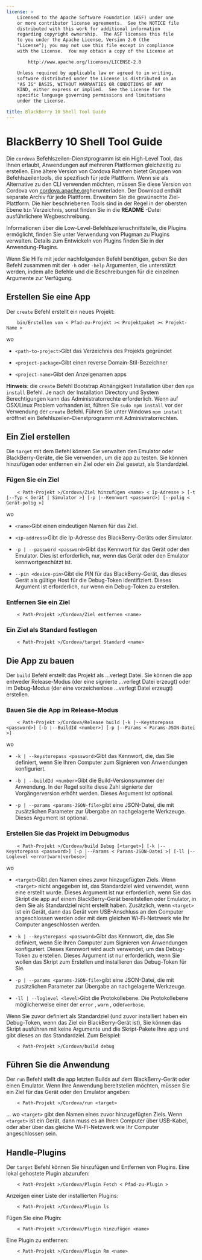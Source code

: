 ```yaml
---
license: >
    Licensed to the Apache Software Foundation (ASF) under one
    or more contributor license agreements.  See the NOTICE file
    distributed with this work for additional information
    regarding copyright ownership.  The ASF licenses this file
    to you under the Apache License, Version 2.0 (the
    "License"); you may not use this file except in compliance
    with the License.  You may obtain a copy of the License at

        http://www.apache.org/licenses/LICENSE-2.0

    Unless required by applicable law or agreed to in writing,
    software distributed under the License is distributed on an
    "AS IS" BASIS, WITHOUT WARRANTIES OR CONDITIONS OF ANY
    KIND, either express or implied.  See the License for the
    specific language governing permissions and limitations
    under the License.

title: BlackBerry 10 Shell Tool Guide
---
```


# BlackBerry 10 Shell Tool Guide

Die `cordova` Befehlszeilen-Dienstprogramm ist ein High-Level Tool, das Ihnen erlaubt, Anwendungen auf mehreren Plattformen gleichzeitig zu erstellen. Eine ältere Version von Cordova Rahmen bietet Gruppen von Befehlszeilentools, die spezifisch für jede Plattform. Wenn sie als Alternative zu den CLI verwenden möchten, müssen Sie diese Version von Cordova von [cordova.apache.org][1]herunterladen. Der Download enthält separate Archiv für jede Plattform. Erweitern Sie die gewünschte Ziel-Plattform. Die hier beschriebenen Tools sind in der Regel in der obersten Ebene `bin` Verzeichnis, sonst finden Sie in die **README** -Datei ausführlichere Wegbeschreibung.

 [1]: http://cordova.apache.org

Informationen über die Low-Level-Befehlszeilenschnittstelle, die Plugins ermöglicht, finden Sie unter Verwendung von Plugman zu Plugins verwalten. Details zum Entwickeln von Plugins finden Sie in der Anwendung-Plugins.

Wenn Sie Hilfe mit jeder nachfolgenden Befehl benötigen, geben Sie den Befehl zusammen mit der `-h` oder `-help` Argumenten, die unterstützt werden, indem alle Befehle und die Beschreibungen für die einzelnen Argumente zur Verfügung.

## Erstellen Sie eine App

Der `create` Befehl erstellt ein neues Projekt:

        bin/Erstellen von < Pfad-zu-Projekt >< Projektpaket >< Projekt-Name >
    

wo

*   `<path-to-project>`Gibt das Verzeichnis des Projekts gegründet

*   `<project-package>`Gibt einen reverse Domain-Stil-Bezeichner

*   `<project-name>`Gibt den Anzeigenamen apps

**Hinweis**: die `create` Befehl Bootstrap Abhängigkeit Installation über den `npm install` Befehl. Je nach der Installation Directory und System Berechtigungen kann das Administratorrechte erforderlich. Wenn auf OSX/Linux Problem vorhanden ist, führen Sie `sudo npm install` vor der Verwendung der `create` Befehl. Führen Sie unter Windows `npm install` eröffnet ein Befehlszeilen-Dienstprogramm mit Administratorrechten.

## Ein Ziel erstellen

Die `target` mit dem Befehl können Sie verwalten den Emulator oder BlackBerry-Geräte, die Sie verwenden, um die app zu testen. Sie können hinzufügen oder entfernen ein Ziel oder ein Ziel gesetzt, als Standardziel.

### Fügen Sie ein Ziel

        < Path-Projekt >/Cordova/Ziel hinzufügen <name> < Ip-Adresse > [-t |--Typ < Gerät | Simulator >] [-p |--Kennwort <password>] [--polig < Gerät-polig >]
    

wo

*   `<name>`Gibt einen eindeutigen Namen für das Ziel.

*   `<ip-address>`Gibt die Ip-Adresse des BlackBerry-Geräts oder Simulator.

*   `-p | --password <password>`Gibt das Kennwort für das Gerät oder den Emulator. Dies ist erforderlich, nur, wenn das Gerät oder den Emulator kennwortgeschützt ist.

*   `--pin <device-pin>`Gibt die PIN für das BlackBerry-Gerät, das dieses Gerät als gültige Host für die Debug-Token identifiziert. Dieses Argument ist erforderlich, nur wenn ein Debug-Token zu erstellen.

### Entfernen Sie ein Ziel

        < Path-Projekt >/Cordova/Ziel entfernen <name>
    

### Ein Ziel als Standard festlegen

        < Path-Projekt >/Cordova/target Standard <name>
    

## Die App zu bauen

Der `build` Befehl erstellt das Projekt als ...verlegt Datei. Sie können die app entweder Release-Modus (der eine signierte ...verlegt Datei erzeugt) oder im Debug-Modus (der eine vorzeichenlose ...verlegt Datei erzeugt) erstellen.

### Bauen Sie die App im Release-Modus

        < Path-Projekt >/Cordova/Release build [-k |--Keystorepass <password>] [-b |--BuildId <number>] [-p |--Params < Params-JSON-Datei >]
    

wo

*   `-k | --keystorepass <password>`Gibt das Kennwort, die, das Sie definiert, wenn Sie Ihren Computer zum Signieren von Anwendungen konfiguriert.

*   `-b | --buildId <number>`Gibt die Build-Versionsnummer der Anwendung. In der Regel sollte diese Zahl signierte der Vorgängerversion erhöht werden. Dieses Argument ist optional.

*   `-p | --params <params-JSON-file>`gibt eine JSON-Datei, die mit zusätzlichen Parameter zur Übergabe an nachgelagerte Werkzeuge. Dieses Argument ist optional.

### Erstellen Sie das Projekt im Debugmodus

        < Path-Projekt >/Cordova/build Debug [<target>] [-k |--Keystorepass <password>] [-p |--Params < Params-JSON-Datei >] [-ll |--Loglevel <error|warn|verbose>]
    

wo

*   `<target>`Gibt den Namen eines zuvor hinzugefügten Ziels. Wenn `<target>` nicht angegeben ist, das Standardziel wird verwendet, wenn eine erstellt wurde. Dieses Argument ist nur erforderlich, wenn Sie das Skript die app auf einem BlackBerry-Gerät bereitstellen oder Emulator, in dem Sie als Standardziel nicht erstellt haben. Zusätzlich, wenn `<target>` ist ein Gerät, dann das Gerät vom USB-Anschluss an den Computer angeschlossen werden oder mit dem gleichen Wi-Fi-Netzwerk wie Ihr Computer angeschlossen werden.

*   `-k | --keystorepass <password>`Gibt das Kennwort, die, das Sie definiert, wenn Sie Ihren Computer zum Signieren von Anwendungen konfiguriert. Dieses Kennwort wird auch verwendet, um das Debug-Token zu erstellen. Dieses Argument ist nur erforderlich, wenn Sie wollen das Skript zum Erstellen und installieren das Debug-Token für Sie.

*   `-p | --params <params-JSON-file>`gibt eine JSON-Datei, die mit zusätzlichen Parameter zur Übergabe an nachgelagerte Werkzeuge.

*   `-ll | --loglevel <level>`Gibt die Protokollebene. Die Protokollebene möglicherweise einer der `error` , `warn` , oder`verbose`.

Wenn Sie zuvor definiert als Standardziel (und zuvor installiert haben ein Debug-Token, wenn das Ziel ein BlackBerry-Gerät ist), Sie können das Skript ausführen mit keine Argumente und die Skript-Pakete Ihre app und gibt dieses an das Standardziel. Zum Beispiel:

        < Path-Projekt >/Cordova/build debug
    

## Führen Sie die Anwendung

Der `run` Befehl stellt die app letzten Builds auf dem BlackBerry-Gerät oder einen Emulator. Wenn Ihre Anwendung bereitstellen möchten, müssen Sie ein Ziel für das Gerät oder den Emulator angeben:

        < Path-Projekt >/Cordova/run <target>
    

... wo `<target>` gibt den Namen eines zuvor hinzugefügten Ziels. Wenn `<target>` ist ein Gerät, dann muss es an Ihren Computer über USB-Kabel, oder aber über das gleiche Wi-Fi-Netzwerk wie Ihr Computer angeschlossen sein.

## Handle-Plugins

Der `target` Befehl können Sie hinzufügen und Entfernen von Plugins. Eine lokal gehostete Plugin abzurufen:

        < Path-Projekt >/Cordova/Plugin Fetch < Pfad-zu-Plugin >
    

Anzeigen einer Liste der installierten Plugins:

        < Path-Projekt >/Cordova/Plugin ls
    

Fügen Sie eine Plugin:

        < Path-Projekt >/Cordova/Plugin hinzufügen <name>
    

Eine Plugin zu entfernen:

        < Path-Projekt >/Cordova/Plugin Rm <name>